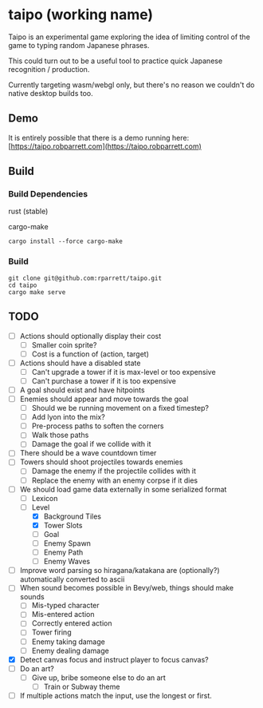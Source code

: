 # taipo (working name)

Taipo is an experimental game exploring the idea of limiting control of the game to typing random Japanese phrases.

This could turn out to be a useful tool to practice quick Japanese recognition / production.

Currently targeting wasm/webgl only, but there's no reason we couldn't do native desktop builds too.

## Demo

It is entirely possible that there is a demo running here: [https://taipo.robparrett.com](https://taipo.robparrett.com)

## Build

### Build Dependencies

rust (stable)

cargo-make

```
cargo install --force cargo-make
```

### Build

```
git clone git@github.com:rparrett/taipo.git
cd taipo
cargo make serve
```

## TODO

- [ ] Actions should optionally display their cost
  - [ ] Smaller coin sprite?
  - [ ] Cost is a function of (action, target)
- [ ] Actions should have a disabled state
  - [ ] Can't upgrade a tower if it is max-level or too expensive
  - [ ] Can't purchase a tower if it is too expensive
- [ ] A goal should exist and have hitpoints
- [ ] Enemies should appear and move towards the goal
  - [ ] Should we be running movement on a fixed timestep?
  - [ ] Add lyon into the mix?
  - [ ] Pre-process paths to soften the corners
  - [ ] Walk those paths
  - [ ] Damage the goal if we collide with it
- [ ] There should be a wave countdown timer
- [ ] Towers should shoot projectiles towards enemies
  - [ ] Damage the enemy if the projectile collides with it
  - [ ] Replace the enemy with an enemy corpse if it dies
- [ ] We should load game data externally in some serialized format
  - [ ] Lexicon
  - [ ] Level
    - [X] Background Tiles
    - [X] Tower Slots
    - [ ] Goal
    - [ ] Enemy Spawn
    - [ ] Enemy Path
    - [ ] Enemy Waves
- [ ] Improve word parsing so hiragana/katakana are (optionally?) automatically converted to ascii
- [ ] When sound becomes possible in Bevy/web, things should make sounds
  - [ ] Mis-typed character
  - [ ] Mis-entered action
  - [ ] Correctly entered action
  - [ ] Tower firing
  - [ ] Enemy taking damage
  - [ ] Enemy dealing damage
- [X] Detect canvas focus and instruct player to focus canvas?
- [ ] Do an art?
  - [ ] Give up, bribe someone else to do an art
    - [ ] Train or Subway theme
- [ ] If multiple actions match the input, use the longest or first.
